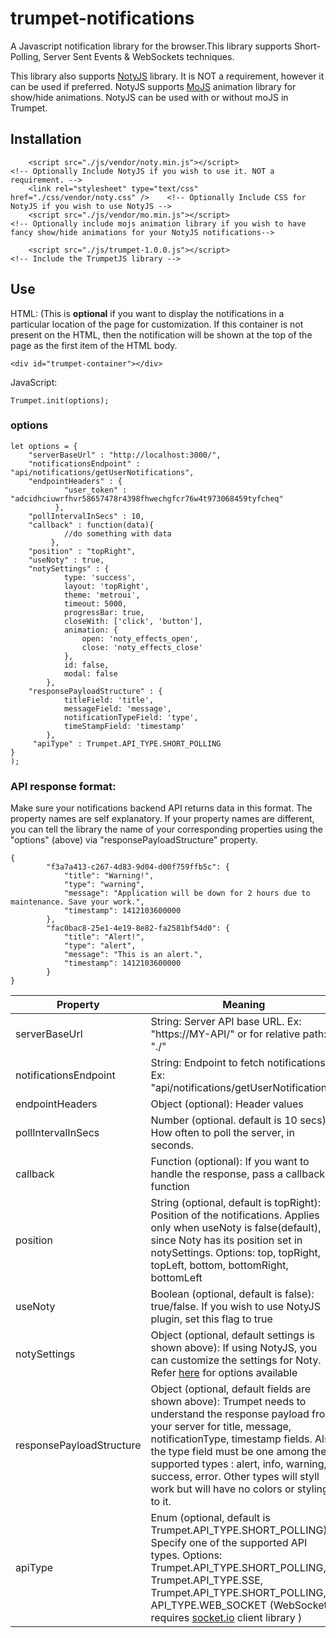 # trumpet-notifications
A Javascript notification library for the browser.This library supports Short-Polling, Server Sent Events & WebSockets techniques.

This library also supports [NotyJS](http://ned.im/noty/) library. It is NOT a requirement, however it can be used if preferred. NotyJS supports [MoJS](http://mojs.io/) animation library for show/hide animations. NotyJS can be used with or without moJS in Trumpet.

## Installation
```
    <script src="./js/vendor/noty.min.js"></script>                           <!-- Optionally Include NotyJS if you wish to use it. NOT a requirement. -->
    <link rel="stylesheet" type="text/css" href="./css/vendor/noty.css" />    <!-- Optionally Include CSS for NotyJS if you wish to use NotyJS -->
    <script src="./js/vendor/mo.min.js"></script>                             <!-- Optionally include mojs animation library if you wish to have fancy show/hide animations for your NotyJS notifications-->
    
    <script src="./js/trumpet-1.0.0.js"></script>                     <!-- Include the TrumpetJS library -->
```

## Use
HTML:
(This is **optional** if you want to display the notifications in a particular location of the page for customization. If this container is not present on the HTML, then the notification will be shown at the top of the page as the first item of the HTML body.

```
<div id="trumpet-container"></div> 
```


JavaScript:
```
Trumpet.init(options);
```


### options
```
let options = {
    "serverBaseUrl" : "http://localhost:3000/",
    "notificationsEndpoint" : "api/notifications/getUserNotifications",
    "endpointHeaders" : {
            "user_token" : "adcidhciuwrfhvr58657478r4398fhwechgfcr76w4t973068459tyfcheq"
          },
    "pollIntervalInSecs" : 10,
    "callback" : function(data){
            //do something with data
         },
    "position" : "topRight",
    "useNoty" : true,
    "notySettings" : {
            type: 'success',
            layout: 'topRight',
            theme: 'metroui',
            timeout: 5000,
            progressBar: true,
            closeWith: ['click', 'button'],
            animation: {
                open: 'noty_effects_open',
                close: 'noty_effects_close'
            },
            id: false,
            modal: false
        },
    "responsePayloadStructure" : {
            titleField: 'title',
            messageField: 'message',
            notificationTypeField: 'type',
            timeStampField: 'timestamp'
        },
     "apiType" : Trumpet.API_TYPE.SHORT_POLLING
}
);
```

### API response format:
Make sure your notifications backend API returns data in this format. The property names are self explanatory. If your property names are different, you can tell the library the name of your corresponding properties using the "options" (above) via "responsePayloadStructure" property.

```
{
        "f3a7a413-c267-4d83-9d04-d00f759ffb5c": {
            "title": "Warning!",
            "type": "warning",
            "message": "Application will be down for 2 hours due to maintenance. Save your work.",
            "timestamp": 1412103600000
        },
        "fac0bac8-25e1-4e19-8e82-fa2581bf54d0": {
            "title": "Alert!",
            "type": "alert",
            "message": "This is an alert.",
            "timestamp": 1412103600000
        }
}
```



| Property | Meaning |
| --- | --- |
| serverBaseUrl | String: Server API base URL. Ex: "https://MY-API/" or for relative path: "./" |
| notificationsEndpoint | String: Endpoint to fetch notifications  Ex: "api/notifications/getUserNotifications" |
| endpointHeaders | Object (optional): Header values |
| pollIntervalInSecs | Number (optional. default is 10 secs): How often to poll the server, in seconds.  |
| callback | Function  (optional): If you want to handle the response, pass a callback function |
| position | String  (optional, default is topRight): Position of the notifications. Applies only when useNoty is false(default), since Noty has its position set in notySettings. Options: top, topRight, topLeft, bottom, bottomRight, bottomLeft |
| useNoty | Boolean  (optional, default is false): true/false. If you wish to use NotyJS plugin, set this flag to true |
| notySettings | Object (optional, default settings is shown above): If using NotyJS, you can customize the settings for Noty. Refer [here](http://ned.im/noty/options.html) for options available |
| responsePayloadStructure | Object (optional, default fields are shown above): Trumpet needs to understand the response payload from your server for title, message, notificationType, timestamp fields. Also the type field must be one among the supported types : alert, info, warning, success, error. Other types will styll work but will have no colors or styling to it. |
| apiType | Enum (optional, default is Trumpet.API_TYPE.SHORT_POLLING): Specify one of the supported API types. Options: Trumpet.API_TYPE.SHORT_POLLING, Trumpet.API_TYPE.SSE, Trumpet.API_TYPE.SHORT_POLLING, API_TYPE.WEB_SOCKET (WebSocket requires [socket.io](https://cdnjs.cloudflare.com/ajax/libs/socket.io/2.0.3/socket.io.js) client library )  |


